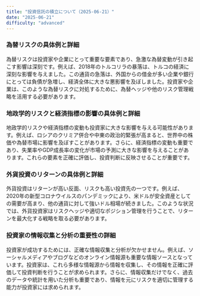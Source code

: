 ```yaml
---
title: "投資信託の積立について（2025-06-21）"
date: "2025-06-21"
difficulty: "advanced"
---
```


### 為替リスクの具体例と詳細

為替リスクは投資家や企業にとって重要な要素であり、急激な為替変動が引き起こす影響は深刻です。例えば、2018年のトルコリラの暴落は、トルコの経済に深刻な影響を与えました。この通貨の急落は、外国からの借金が多い企業や銀行にとっては負債が急増し、経済全体に大きな悪影響を及ぼしました。投資家や企業は、このような為替リスクに対処するために、為替ヘッジや他のリスク管理戦略を活用する必要があります。

### 地政学的リスクと経済指標の影響の具体例と詳細

地政学的リスクや経済指標の変動も投資家に大きな影響を与える可能性があります。例えば、ロシアのクリミア併合や中東の政治的緊張が高まると、世界中の株価や為替市場に影響を及ぼすことがあります。さらに、経済指標の変動も重要であり、失業率やGDP成長率の変化が市場の予測に大きな影響を与えることがあります。これらの要素を正確に評価し、投資判断に反映させることが重要です。

### 外貨投資のリターンの具体例と詳細

外貨投資はリターンが高い反面、リスクも高い投資先の一つです。例えば、2020年の新型コロナウイルスのパンデミックにより、米ドルが安全資産としての需要が高まり、他の通貨に対して強いドル相場が続きました。このような状況では、外貨投資家はリスクヘッジや適切なポジション管理を行うことで、リターンを最大化する戦略を取る必要があります。

### 投資家の情報収集と分析の重要性の詳細

投資家が成功するためには、正確な情報収集と分析が欠かせません。例えば、ソーシャルメディアやブログなどのオンライン情報源も重要な情報ソースとなっています。投資家は、これら多様な情報源から情報を収集し、その情報を正確に評価して投資判断を行うことが求められます。さらに、情報収集だけでなく、過去のデータや統計を用いた分析も重要であり、情報を元にリスクを適切に管理する能力が投資家には求められます。
